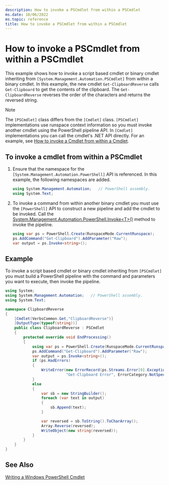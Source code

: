 ```yaml
---
description: How to invoke a PSCmdlet from within a PSCmdlet
ms.date: 10/06/2022
ms.topic: reference
title: How to invoke a PSCmdlet from within a PSCmdlet
---
```

# How to invoke a PSCmdlet from within a PSCmdlet

This example shows how to invoke a script based cmdlet or binary cmdlet inheriting from
`[System.Management.Automation.PSCmdlet]` from within a binary cmdlet. In this example, the new
cmdlet `Get-ClipboardReverse` calls `Get-Clipboard` to get the contents of the clipboard. The
`Get-ClipboardReverse` reverses the order of the characters and returns the reversed string.

> [!NOTE]
> The `[PSCmdlet]` class differs from the `[Cmdlet]` class. `[PSCmdlet]` implementations use
> runspace context information so you must invoke another cmdlet using the PowerShell pipeline API.
> In `[Cmdlet]` implementations you can call the cmdlet's .NET API directly. For an example, see
> [How to invoke a Cmdlet from within a Cmdlet][03].

## To invoke a cmdlet from within a PSCmdlet

1. Ensure that the namespace for the `[System.Management.Automation.PowerShell]` API is referenced.
   In this example, the following namespaces are added.

    ```csharp
    using System.Management.Automation;   // PowerShell assembly.
    using System.Text;
    ```

1. To invoke a command from within another binary cmdlet you must use the `[PowerShell]` API to
   construct a new pipeline and add the cmdlet to be invoked. Call the
   [System.Management.Automation.PowerShell.Invoke\<T>()][01] method to invoke the pipeline.

    ```csharp
    using var ps = PowerShell.Create(RunspaceMode.CurrentRunspace);
    ps.AddCommand("Get-Clipboard").AddParameter("Raw");
    var output = ps.Invoke<string>();
    ```

## Example

To invoke a script based cmdlet or binary cmdlet inheriting from `[PSCmdlet]` you must build a
PowerShell pipeline with the command and parameters you want to execute, then invoke the pipeline.

```csharp
using System;
using System.Management.Automation;   // PowerShell assembly.
using System.Text;

namespace ClipboardReverse
{
    [Cmdlet(VerbsCommon.Get,"ClipboardReverse")]
    [OutputType(typeof(string))]
    public class ClipboardReverse : PSCmdlet
    {
        protected override void EndProcessing()
        {
            using var ps = PowerShell.Create(RunspaceMode.CurrentRunspace);
            ps.AddCommand("Get-Clipboard").AddParameter("Raw");
            var output = ps.Invoke<string>();
            if (ps.HadErrors)
            {
                WriteError(new ErrorRecord(ps.Streams.Error[0].Exception,
                           "Get-Clipboard Error", ErrorCategory.NotSpecified, null));
            }
            else
            {
                var sb = new StringBuilder();
                foreach (var text in output)
                {
                    sb.Append(text);
                }

                var reversed = sb.ToString().ToCharArray();
                Array.Reverse(reversed);
                WriteObject(new string(reversed));
            }
        }
    }
}
```

## See Also

[Writing a Windows PowerShell Cmdlet][02]

<!-- link references -->
[01]: /dotnet/api/system.management.automation.powershell.invoke#system-management-automation-powershell-invoke-1
[02]: ./writing-a-windows-powershell-cmdlet.md
[03]: ./how-to-invoke-a-cmdlet-from-within-a-cmdlet.md

